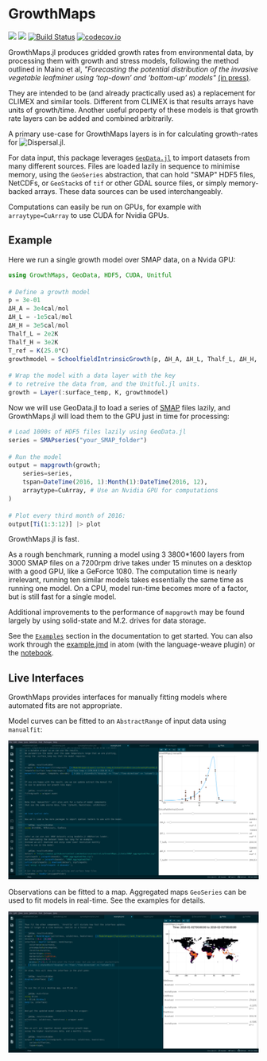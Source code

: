 # GrowthMaps

[![](https://img.shields.io/badge/docs-stable-blue.svg)](https://cesaraustralia.github.io/GrowthMaps.jl/stable/)
[![](https://img.shields.io/badge/docs-dev-blue.svg)](https://cesaraustralia.github.io/GrowthMaps.jl/dev/)
[![Build Status](https://travis-ci.org/cesaraustralia/GrowthMaps.jl.svg?branch=master)](https://travis-ci.org/cesaraustralia/GrowthMaps.jl)
[![codecov.io](http://codecov.io/github/cesaraustralia/GrowthMaps.jl/coverage.svg?branch=master)](http://codecov.io/github/cesaraustralia/GrowthMaps.jl?branch=master)

GrowthMaps.jl produces gridded growth rates from environmental data, by processing
them with growth and stress models, following the method outlined in Maino et
al, _"Forecasting the potential distribution of the invasive vegetable leafminer
using ‘top-down’ and ‘bottom-up’ models"_
[(in press)](https://www.biorxiv.org/content/10.1101/866996v1).

They are intended to be (and already practically used as) a replacement for CLIMEX and
similar tools. Different from CLIMEX is that results arrays have units of growth/time.
Another useful property of these models is that growth rate layers can be added and
combined arbitrarily.

A primary use-case for GrowthMaps layers is in for calculating growth-rates for
![Dispersal.jl](https://github.com/cesaraustralia/Dispersal.jl).

For data input, this package leverages [`GeoData.jl`](http://github.com/rafaqz/GeoData.jl)
to import datasets from many different sources. Files are loaded lazily in sequence to
minimise memory, using the `GeoSeries` abstraction, that can hold "SMAP" HDF5 files,
NetCDFs, or `GeoStack`s of `tif` or other GDAL source files, or simply memory-backed
arrays. These data sources can be used interchangeably.

Computations can easily be run on GPUs, for example with `arraytype=CuArray`
to use CUDA for Nvidia GPUs.

## Example

Here we run a single growth model over SMAP data, on a Nvida GPU:

```julia
using GrowthMaps, GeoData, HDF5, CUDA, Unitful

# Define a growth model
p = 3e-01
ΔH_A = 3e4cal/mol
ΔH_L = -1e5cal/mol
ΔH_H = 3e5cal/mol
Thalf_L = 2e2K
Thalf_H = 3e2K
T_ref = K(25.0°C)
growthmodel = SchoolfieldIntrinsicGrowth(p, ΔH_A, ΔH_L, Thalf_L, ΔH_H, Thalf_H, T_ref)

# Wrap the model with a data layer with the key
# to retreive the data from, and the Unitful.jl units.
growth = Layer(:surface_temp, K, growthmodel)
```

Now we will use GeoData.jl to load a series of [SMAP](https://smap.jpl.nasa.gov/)
files lazily, and GrowthMaps.jl will load them to the GPU just in time for processing:

```julia
# Load 1000s of HDF5 files lazily using GeoData.jl
series = SMAPseries("your_SMAP_folder")

# Run the model
output = mapgrowth(growth;
    series=series,
    tspan=DateTime(2016, 1):Month(1):DateTime(2016, 12),
    arraytype=CuArray, # Use an Nvidia GPU for computations
)

# Plot every third month of 2016:
output[Ti(1:3:12)] |> plot
```

GrowthMaps.jl is fast.

As a rough benchmark, running a model using 3 3800*1600 layers from 3000 SMAP
files on a 7200rpm drive takes under 15 minutes on a desktop with a good GPU, 
like a GeForce 1080. The computation time is nearly irrelevant, running ten similar 
models takes essentially the same time as running one model. On a CPU, model run-time 
becomes more of a factor, but is still fast for a single model.

Additional improvements to the performance of `mapgrowth` may be found
largely by using solid-state and M.2. drives for data storage.

See the [`Examples`](https://cesaraustralia.github.io/GrowthMaps.jl/dev/example/)
section in the documentation to get started. You can also work through the
[example.jmd](https://github.com/cesaraustralia/GrowthMaps.jl/blob/master/docs/src/example.jmd) in atom
(with the language-weave plugin) or the
[notebook](https://github.com/cesaraustralia/GrowthMaps.jl/blob/gh-pages/dev/notebook/example.ipynb).


## Live Interfaces

GrowthMaps provides interfaces for manually fitting models where automated fits are not appropriate.

Model curves can be fitted to an `AbstractRange` of input data using `manualfit`:

![manualfit interface](https://github.com/cesaraustralia/GrowthMaps.jl/blob/media/manualfit.png?raw=true)

Observations can be fitted to a map. Aggregated maps `GeoSeries` can be used to fit models in real-time.
See the examples for details.

![mapfit interface](https://github.com/cesaraustralia/GrowthMaps.jl/blob/media/mapfit.png?raw=true)
